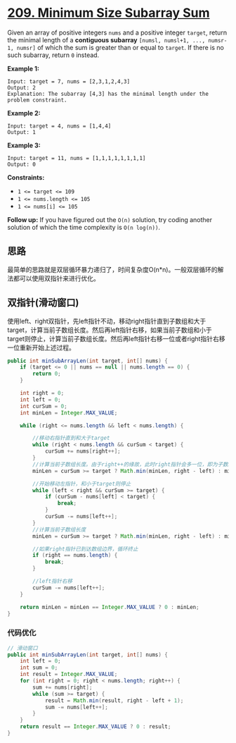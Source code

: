 # [209. Minimum Size Subarray Sum](https://leetcode.com/problems/minimum-size-subarray-sum/)



Given an array of positive integers `nums` and a positive integer `target`, return the minimal length of a **contiguous subarray** `[numsl, numsl+1, ..., numsr-1, numsr]` of which the sum is greater than or equal to `target`. If there is no such subarray, return `0` instead.



**Example 1:**

```
Input: target = 7, nums = [2,3,1,2,4,3]
Output: 2
Explanation: The subarray [4,3] has the minimal length under the problem constraint.
```

**Example 2:**

```
Input: target = 4, nums = [1,4,4]
Output: 1
```

**Example 3:**

```
Input: target = 11, nums = [1,1,1,1,1,1,1,1]
Output: 0
```

 

**Constraints:**

- `1 <= target <= 109`
- `1 <= nums.length <= 105`
- `1 <= nums[i] <= 105`

 

**Follow up:** If you have figured out the `O(n)` solution, try coding another solution of which the time complexity is `O(n log(n))`.

## 思路

最简单的思路就是双层循环暴力递归了，时间复杂度O(n*n)。一般双层循环的解法都可以使用双指针来进行优化。

## 双指针(滑动窗口)

使用left、right双指针，先left指针不动，移动right指针直到子数组和大于target，计算当前子数组长度。然后再left指针右移，如果当前子数组和小于target则停止，计算当前子数组长度。然后再left指针右移一位或者right指针右移一位重新开始上述过程。

```java
public int minSubArrayLen(int target, int[] nums) {
	if (target <= 0 || nums == null || nums.length == 0) {
		return 0;
	}

	int right = 0;
	int left = 0;
	int curSum = 0;
	int minLen = Integer.MAX_VALUE;

	while (right <= nums.length && left < nums.length) {

		//移动右指针直到和大于target
		while (right < nums.length && curSum < target) {
			curSum += nums[right++];
		}
		//计算当前子数组长度。由于right++的缘故，此时right指针会多一位，即为子数组有边界的下一位，长度不用再减1
		minLen = curSum >= target ? Math.min(minLen, right - left) : minLen;

		//开始移动左指针，和小于target则停止
		while (left < right && curSum >= target) {
			if (curSum - nums[left] < target) {
				break;
			}
			curSum -= nums[left++];
		}
		//计算当前子数组长度
		minLen = curSum >= target ? Math.min(minLen, right - left) : minLen;

		//如果right指针已到达数组边界，循环终止
		if (right == nums.length) {
			break;
		}

		//left指针右移
		curSum -= nums[left++];
	}

	return minLen = minLen == Integer.MAX_VALUE ? 0 : minLen;
}
```

### 代码优化

```java
// 滑动窗口
public int minSubArrayLen(int target, int[] nums) {
    int left = 0;
    int sum = 0;
    int result = Integer.MAX_VALUE;
    for (int right = 0; right < nums.length; right++) {
        sum += nums[right];
        while (sum >= target) {
            result = Math.min(result, right - left + 1);
            sum -= nums[left++];
        }
    }
    return result == Integer.MAX_VALUE ? 0 : result;
}
```

